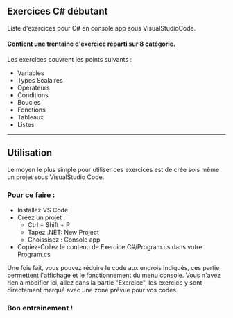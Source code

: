 ## Exercices C# débutant 
Liste d'exercices pour C# en console app sous VisualStudioCode.  

#### Contient une trentaine d'exercice réparti sur 8 catégorie.
Les exercices couvrent les points suivants :
- Variables
- Types Scalaires
- Opérateurs
- Conditions
- Boucles
- Fonctions
- Tableaux
- Listes
_________
  
 
## Utilisation
Le moyen le plus simple pour utiliser ces exercices est de crée sois même un projet sous VisualStudio Code. 
### Pour ce faire :
- Installez VS Code
- Créez un projet :
  - Ctrl + Shift + P
  - Tapez .NET: New Project
  - Choissisez : Console app
-  Copiez-Collez le contenu de Exercice C#/Program.cs dans votre Program.cs

Une fois fait, vous pouvez réduire le code aux endrois indiqués, ces partie permettent l'affichage et le fonctionnement du menu console.
Vous n'avez rien a modifier ici, allez dans la partie "Exercice", les exercice y sont directement marqué avec une zone prévue pour vos codes.

### Bon entrainement !
